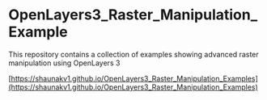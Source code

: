 # OpenLayers3_Raster_Manipulation_Example
This repository contains a collection of examples showing advanced raster manipulation using OpenLayers 3		
  		  
[https://shaunakv1.github.io/OpenLayers3_Raster_Manipulation_Examples](https://shaunakv1.github.io/OpenLayers3_Raster_Manipulation_Examples)
